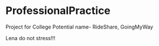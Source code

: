 # ProfessionalPractice
Project for College
Potential name- RideShare, GoingMyWay

Lena do not stress!!!
